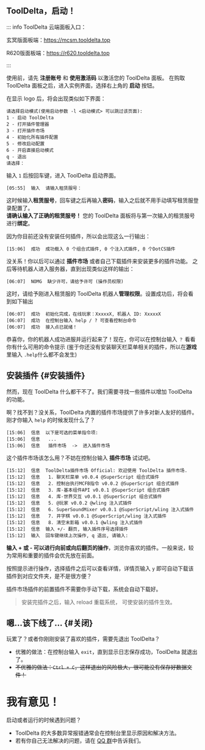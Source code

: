## ToolDelta，启动！


::: info ToolDelta 云端面板入口：

玄冥版面板端：https://mcsm.tooldelta.top

R620版面板端：https://r620.tooldelta.top  

:::


使用前，请先 **注册账号** 和 **使用激活码** 以激活您的 ToolDelta 面板。
在购取 ToolDelta 面板之后，进入实例界面，选择右上角的 **启动** 按钮。


在显示 logo 后，将会出现类似如下界面：
```
请选择启动模式(使用启动参数 -l <启动模式> 可以跳过该页面):
1 - 启动 ToolDelta
2 - 打开插件管理器
3 - 打开插件市场
4 - 初始化所有插件配置
5 - 修改启动配置
6 - 开启直接启动模式
q - 退出
请选择：
```
输入 `1` 后按回车键，进入 ToolDelta 启动界面。

```
[05:55]  输入  请输入租赁服号：
```
这时候输入**租赁服号**，回车键之后再输入**密码**，输入之后就不用手动填写租赁服登录配置了。  
**请确认输入了正确的租赁服号！** 您的 ToolDelta 面板将与第一次输入的租赁服号进行**绑定**。

因为你目前还没有安装任何插件，所以会出现这么一行输出：
```
[15:06]  成功  成功载入 0 个组合式插件, 0 个注入式插件, 0 个DotCS插件
```

没关系！你以后可以通过 **插件市场** 或者自己下载插件来安装更多的插件功能。
之后等待机器人进入服务器，直到出现类似这样的输出：

```
[06:07]  NOMG  缺少许可，请给予许可 (操作员权限)
```

这时，请给予刚进入租赁服的 ToolDelta 机器人**管理权限**。设置成功后，将会看到如下输出

```
[06:07]  成功  初始化完成，在线玩家：XxxxxX, 机器人 ID: XxxxxX
[06:07]  成功  在控制台输入 help / ? 可查看控制台命令
[06:07]  成功  接入点已就绪！
```
恭喜你，你的机器人成功进服并运行起来了！现在，你可以在控制台输入 `？` 看看你有什么可用的命令提示 (鉴于你还没有安装聊天栏菜单相关的插件，所以在**游戏**里输入 `.help`什么都不会发生)

## 安装插件 {#安装插件}

然而，现在 ToolDelta 什么都干不了。我们需要寻找一些插件以增加 ToolDelta 的功能。

啊？找不到？没关系，ToolDelta 内置的插件市场提供了许多对新人友好的插件。刚才你输入 `help` 的时候发现什么了？
```
[15:06]  信息  以下是可选的菜单指令项:
[15:06]  信息   ...
[15:06]  信息   插件市场  ->  进入插件市场
```
这个插件市场该怎么用？不妨在控制台输入 **插件市场** 试试吧。
```
[15:12]  信息  ToolDelta插件市场 Official: 欢迎使用 ToolDelta 插件市场.
[15:12]  信息   1. 聊天栏菜单 v0.0.4 @SuperScript 组合式插件
[15:12]  信息   2. 控制台执行MCFB指令 v0.0.2 @SuperScript 组合式插件
[15:12]  信息   3. 库-基本组件API v0.0.1 @SuperScript 组合式插件
[15:12]  信息   4. 库-世界交互 v0.0.1 @SuperScript 组合式插件
[15:12]  信息   5. @玩家 v0.0.2 @wling 注入式插件
[15:12]  信息   6. SuperSoundMixer v0.0.1 @SuperScript/wling 注入式插件
[15:12]  信息   7. 井字棋 v0.0.1 @SuperScript/wling 注入式插件
[15:12]  信息   8. 清空末影箱 v0.0.1 @wling 注入式插件
[15:12]  信息  输入 +/- 翻页, 输入插件序号选择插件
[15:12]  输入  回车键继续上次操作, q 退出, 请输入:
```
**输入 + 或 - 可以进行向前或向后翻页的操作**，浏览你喜欢的插件。一般来说，较为常用和重要的插件会优先放在前面。

按照提示进行操作，选择插件之后可以查看详情，详情页输入 `y` 即可自动下载该插件到对应文件夹，是不是很方便？


插件市场插件的前置插件不需要你手动下载，系统会自动下载好。

> 安装完插件之后，输入 reload 重载系统， 可使安装的插件生效。

## 嗯...该下线了... {#关闭}

玩累了？或者你刚刚安装了喜欢的插件，需要先退出 ToolDelta？

- 优雅的做法：在控制台输入 `exit`，直到显示日志保存成功，ToolDelta 就退出了。
- ~~不优雅的做法：`Ctrl + C`，这样退出的风险极大，很可能没有保存好数据文件！~~

# 我有意见！

启动或者运行的时候遇到问题？
 - ToolDelta 的大多数异常报错通常会在控制台里显示原因和解决方法。
 - 若有你自己无法解决的问题，请在 [QQ 群](http://qm.qq.com/cgi-bin/qm/qr?_wv=1027&k=XGyPWC3k0-t0nZHGA2d0jzO7b9ogcI8N&authKey=zLTjnagIiquztxwxhfSdnT7sCTJY3iGT6Hgr5fJcU4heg98oyrhoNHCozMVYIbON&noverify=0&group_code=1030755163)中告诉我们。
